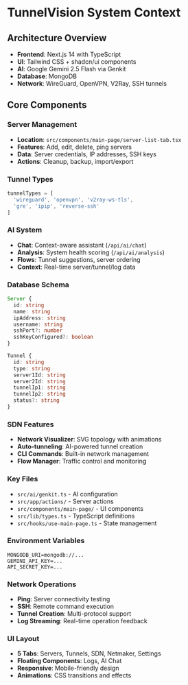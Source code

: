 # TunnelVision System Context

## Architecture Overview
- **Frontend**: Next.js 14 with TypeScript
- **UI**: Tailwind CSS + shadcn/ui components
- **AI**: Google Gemini 2.5 Flash via Genkit
- **Database**: MongoDB
- **Network**: WireGuard, OpenVPN, V2Ray, SSH tunnels

## Core Components

### Server Management
- **Location**: `src/components/main-page/server-list-tab.tsx`
- **Features**: Add, edit, delete, ping servers
- **Data**: Server credentials, IP addresses, SSH keys
- **Actions**: Cleanup, backup, import/export

### Tunnel Types
```typescript
tunnelTypes = [
  'wireguard', 'openvpn', 'v2ray-ws-tls', 
  'gre', 'ipip', 'reverse-ssh'
]
```

### AI System
- **Chat**: Context-aware assistant (`/api/ai/chat`)
- **Analysis**: System health scoring (`/api/ai/analysis`)
- **Flows**: Tunnel suggestions, server ordering
- **Context**: Real-time server/tunnel/log data

### Database Schema
```typescript
Server {
  id: string
  name: string
  ipAddress: string
  username: string
  sshPort?: number
  sshKeyConfigured?: boolean
}

Tunnel {
  id: string
  type: string
  server1Id: string
  server2Id: string
  tunnelIp1: string
  tunnelIp2: string
  status?: string
}
```

### SDN Features
- **Network Visualizer**: SVG topology with animations
- **Auto-tunneling**: AI-powered tunnel creation
- **CLI Commands**: Built-in network management
- **Flow Manager**: Traffic control and monitoring

### Key Files
- `src/ai/genkit.ts` - AI configuration
- `src/app/actions/` - Server actions
- `src/components/main-page/` - UI components
- `src/lib/types.ts` - TypeScript definitions
- `src/hooks/use-main-page.ts` - State management

### Environment Variables
```env
MONGODB_URI=mongodb://...
GEMINI_API_KEY=...
API_SECRET_KEY=...
```

### Network Operations
- **Ping**: Server connectivity testing
- **SSH**: Remote command execution
- **Tunnel Creation**: Multi-protocol support
- **Log Streaming**: Real-time operation feedback

### UI Layout
- **5 Tabs**: Servers, Tunnels, SDN, Netmaker, Settings
- **Floating Components**: Logs, AI Chat
- **Responsive**: Mobile-friendly design
- **Animations**: CSS transitions and effects
